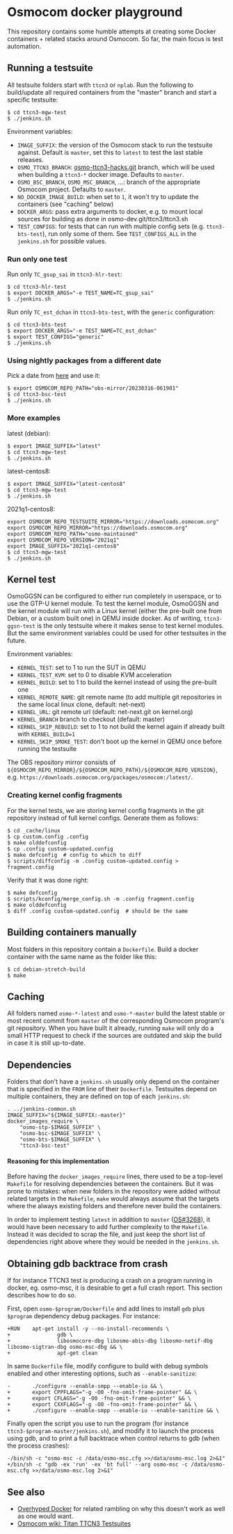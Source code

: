 Osmocom docker playground
=========================

This repository contains some humble attempts at creating some Docker
containers + related stacks around Osmocom.   So far, the main focus is
test automation.

## Running a testsuite
All testsuite folders start with `ttcn3` or `nplab`. Run the following
to build/update all required containers from the "master" branch and
start a specific testsuite:

```
$ cd ttcn3-mgw-test
$ ./jenkins.sh
```

Environment variables:
* `IMAGE_SUFFIX`: the version of the Osmocom stack to run the testsuite
  against. Default is `master`, set this to `latest` to test the last
  stable releases.
* `OSMO_TTCN3_BRANCH`: [osmo-ttcn3-hacks.git](https://git.osmocom.org/osmo-ttcn3-hacks/)
  branch, which will be used when building a `ttcn3-*` docker image.
  Defaults to `master`.
* `OSMO_BSC_BRANCH`, `OSMO_MSC_BRANCH`, ...: branch of the appropriate
  Osmocom project. Defaults to `master`.
* `NO_DOCKER_IMAGE_BUILD`: when set to `1`, it won't try to update the
  containers (see "caching" below)
* `DOCKER_ARGS`: pass extra arguments to docker, e.g. to mount local sources
  for building as done in osmo-dev.git/ttcn3/ttcn3.sh
* `TEST_CONFIGS`: for tests that can run with multiple config sets (e.g.
  `ttcn3-bts-test`), run only some of them. See `TEST_CONFIGS_ALL` in the
  `jenkins.sh` for possible values.

### Run only one test

Run only `TC_gsup_sai` in `ttcn3-hlr-test`:

```
$ cd ttcn3-hlr-test
$ export DOCKER_ARGS="-e TEST_NAME=TC_gsup_sai"
$ ./jenkins.sh
```

Run only `TC_est_dchan` in `ttcn3-bts-test`, with the `generic` configuration:

```
$ cd ttcn3-bts-test
$ export DOCKER_ARGS="-e TEST_NAME=TC_est_dchan"
$ export TEST_CONFIGS="generic"
$ ./jenkins.sh
```

### Using nightly packages from a different date

Pick a date from [here](https://downloads.osmocom.org/obs-mirror/) and use it:

```
$ export OSMOCOM_REPO_PATH="obs-mirror/20230316-061901"
$ cd ttcn3-bsc-test
$ ./jenkins.sh
```

### More examples

latest (debian):
```
$ export IMAGE_SUFFIX="latest"
$ cd ttcn3-mgw-test
$ ./jenkins.sh
```

latest-centos8:
```
$ export IMAGE_SUFFIX="latest-centos8"
$ cd ttcn3-mgw-test
$ ./jenkins.sh
```

2021q1-centos8:
```
export OSMOCOM_REPO_TESTSUITE_MIRROR="https://downloads.osmocom.org"
export OSMOCOM_REPO_MIRROR="https://downloads.osmocom.org"
export OSMOCOM_REPO_PATH="osmo-maintained"
export OSMOCOM_REPO_VERSION="2021q1"
export IMAGE_SUFFIX="2021q1-centos8"
$ cd ttcn3-mgw-test
$ ./jenkins.sh
```

## Kernel test
OsmoGGSN can be configured to either run completely in userspace, or to
use the GTP-U kernel module. To test the kernel module, OsmoGGSN and
the kernel module will run with a Linux kernel (either the pre-built
one from Debian, or a custom built one) in QEMU inside docker. As of
writing, `ttcn3-ggsn-test` is the only testsuite where it makes
sense to test kernel modules. But the same environment variables could
be used for other testsuites in the future.

Environment variables:
* `KERNEL_TEST`: set to 1 to run the SUT in QEMU
* `KERNEL_TEST_KVM`: set to 0 to disable KVM acceleration
* `KERNEL_BUILD`: set to 1 to build the kernel instead of using the
  pre-built one
* `KERNEL_REMOTE_NAME`: git remote name (to add multiple git
  repositories in the same local linux clone, default: net-next)
* `KERNEL_URL`: git remote url (default: net-next.git on kernel.org)
* `KERNEL_BRANCH` branch to checkout (default: master)
* `KERNEL_SKIP_REBUILD`: set to 1 to not build the kernel again if already
  built with `KERNEL_BUILD=1`
* `KERNEL_SKIP_SMOKE_TEST`: don't boot up the kernel in QEMU once before
  running the testsuite

The OBS repository mirror consists of
`${OSMOCOM_REPO_MIRROR}/${OSMOCOM_REPO_PATH}/${OSMOCOM_REPO_VERSION}`,
e.g. `https://downloads.osmocom.org/packages/osmocom:/latest/`.

### Creating kernel config fragments
For the kernel tests, we are storing kernel config fragments in the git
repository instead of full kernel configs. Generate them as follows:

```
$ cd _cache/linux
$ cp custom.config .config
$ make olddefconfig
$ cp .config custom-updated.config
$ make defconfig  # config to which to diff
$ scripts/diffconfig -m .config custom-updated.config > fragment.config
```

Verify that it was done right:
```
$ make defconfig
$ scripts/kconfig/merge_config.sh -m .config fragment.config
$ make olddefconfig
$ diff .config custom-updated.config  # should be the same
```

## Building containers manually
Most folders in this repository contain a `Dockerfile`. Build a docker
container with the same name as the folder like this:

```
$ cd debian-stretch-build
$ make
```

## Caching
All folders named `osmo-*-latest` and `osmo-*-master` build the latest
stable or most recent commit from `master` of the corresponding Osmocom
program's git repository. When you have built it already, running `make`
will only do a small HTTP request to check if the sources are outdated
and skip the build in case it is still up-to-date.

## Dependencies
Folders that don't have a `jenkins.sh` usually only depend on the
container that is specified in the `FROM` line of their `Dockerfile`.
Testsuites depend on multiple containers, they are defined on top of
each `jenkins.sh`:

```shell
. ../jenkins-common.sh
IMAGE_SUFFIX="${IMAGE_SUFFIX:-master}"
docker_images_require \
	"osmo-stp-$IMAGE_SUFFIX" \
	"osmo-bsc-$IMAGE_SUFFIX" \
	"osmo-bts-$IMAGE_SUFFIX" \
	"ttcn3-bsc-test"
```

#### Reasoning for this implementation
Before having the `docker_images_require` lines, there used to be a
top-level `Makefile` for resolving dependencies between the containers.
But it was prone to mistakes: when new folders in the repository
were added without related targets in the `Makefile`, `make` would
always assume that the targets where the always existing folders and
therefore never build the containers.

In order to implement testing `latest` in addition to `master`
([OS#3268](https://osmocom.org/issues/3268)), it would have been
necessary to add further complexity to the `Makefile`. Instead it was
decided to scrap the file, and just keep the short list of dependencies
right above where they would be needed in the `jenkins.sh`.

## Obtaining gdb backtrace from crash

If for instance TTCN3 test is producing a crash on a program running in docker,
eg. osmo-msc, it is desirable to get a full crash report. This section describes
how to do so.

First, open `osmo-$program/Dockerfile` and add lines to install `gdb` plus
`$program` dependency debug packages. For instance:

```
+RUN    apt-get install -y --no-install-recommends \
+               gdb \
+               libosmocore-dbg libosmo-abis-dbg libosmo-netif-dbg libosmo-sigtran-dbg osmo-msc-dbg && \
+               apt-get clean
```

In same `Dockerfile` file, modify configure to build with debug symbols enabled
and other interesting options, such as `--enable-sanitize`:

```
-       ./configure --enable-smpp --enable-iu && \
+       export CPPFLAGS="-g -O0 -fno-omit-frame-pointer" && \
+       export CFLAGS="-g -O0 -fno-omit-frame-pointer" && \
+       export CXXFLAGS="-g -O0 -fno-omit-frame-pointer" && \
+       ./configure --enable-smpp --enable-iu --enable-sanitize && \
```

Finally open the script you use to run the program (for instance
`ttcn3-$program-master/jenkins.sh`), and modify it to launch the process using
gdb, and to print a full backtrace when control returns to gdb (when the process
crashes):

```
-/bin/sh -c "osmo-msc -c /data/osmo-msc.cfg >>/data/osmo-msc.log 2>&1"
+/bin/sh -c "gdb -ex 'run' -ex 'bt full' --arg osmo-msc -c /data/osmo-msc.cfg >>/data/osmo-msc.log 2>&1"
```

## See also
* [Overhyped Docker](http://laforge.gnumonks.org/blog/20170503-docker-overhyped/)
  for related rambling on why this doesn't work as well as one would
  want.
* [Osmocom wiki: Titan TTCN3 Testsuites](https://osmocom.org/projects/cellular-infrastructure/wiki/Titan_TTCN3_Testsuites)
